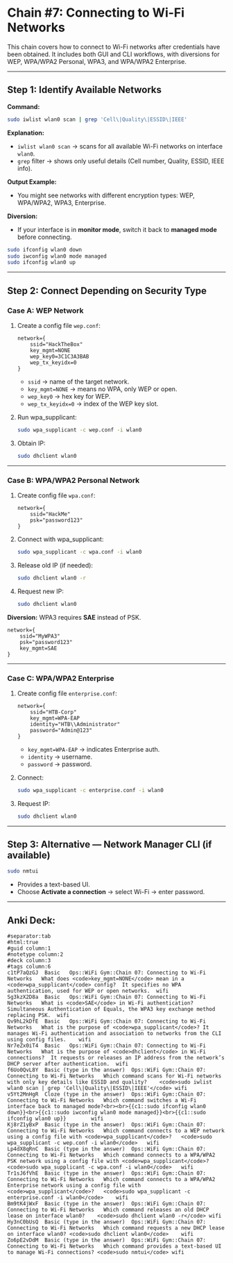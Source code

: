 # Chain #7: Connecting to Wi-Fi Networks

This chain covers how to connect to Wi-Fi networks after credentials have been obtained. It includes both GUI and CLI workflows, with diversions for WEP, WPA/WPA2 Personal, WPA3, and WPA/WPA2 Enterprise.

---

## Step 1: Identify Available Networks

**Command:**
```bash
sudo iwlist wlan0 scan | grep 'Cell\|Quality\|ESSID\|IEEE'
```

**Explanation:**
- `iwlist wlan0 scan` → scans for all available Wi-Fi networks on interface `wlan0`.
- `grep` filter → shows only useful details (Cell number, Quality, ESSID, IEEE info).

**Output Example:**
- You might see networks with different encryption types: WEP, WPA/WPA2, WPA3, Enterprise.

**Diversion:**
- If your interface is in **monitor mode**, switch it back to **managed mode** before connecting.
```bash
sudo ifconfig wlan0 down
sudo iwconfig wlan0 mode managed
sudo ifconfig wlan0 up
```

---

## Step 2: Connect Depending on Security Type

### Case A: WEP Network

1. Create a config file `wep.conf`:
   ```
   network={
       ssid="HackTheBox"
       key_mgmt=NONE
       wep_key0=3C1C3A3BAB
       wep_tx_keyidx=0
   }
   ```

   - `ssid` → name of the target network.
   - `key_mgmt=NONE` → means no WPA, only WEP or open.
   - `wep_key0` → hex key for WEP.
   - `wep_tx_keyidx=0` → index of the WEP key slot.

2. Run wpa_supplicant:
   ```bash
   sudo wpa_supplicant -c wep.conf -i wlan0
   ```

3. Obtain IP:
   ```bash
   sudo dhclient wlan0
   ```

---

### Case B: WPA/WPA2 Personal Network

1. Create config file `wpa.conf`:
   ```
   network={
       ssid="HackMe"
       psk="password123"
   }
   ```

2. Connect with wpa_supplicant:
   ```bash
   sudo wpa_supplicant -c wpa.conf -i wlan0
   ```

3. Release old IP (if needed):
   ```bash
   sudo dhclient wlan0 -r
   ```

4. Request new IP:
   ```bash
   sudo dhclient wlan0
   ```

**Diversion:** WPA3 requires **SAE** instead of PSK.
```
network={
    ssid="MyWPA3"
    psk="password123"
    key_mgmt=SAE
}
```

---

### Case C: WPA/WPA2 Enterprise

1. Create config file `enterprise.conf`:
   ```
   network={
       ssid="HTB-Corp"
       key_mgmt=WPA-EAP
       identity="HTB\\Administrator"
       password="Admin@123"
   }
   ```

   - `key_mgmt=WPA-EAP` → indicates Enterprise auth.
   - `identity` → username.
   - `password` → password.

2. Connect:
   ```bash
   sudo wpa_supplicant -c enterprise.conf -i wlan0
   ```

3. Request IP:
   ```bash
   sudo dhclient wlan0
   ```

---

## Step 3: Alternative — Network Manager CLI (if available)

```bash
sudo nmtui
```
- Provides a text-based UI.
- Choose **Activate a connection** → select Wi-Fi → enter password.

---

## Anki Deck:

```
#separator:tab
#html:true
#guid column:1
#notetype column:2
#deck column:3
#tags column:6
c1tP7aQzGJ	Basic	Ops::WiFi Gym::Chain 07: Connecting to Wi-Fi Networks	What does <code>key_mgmt=NONE</code> mean in a <code>wpa_supplicant</code> config?	It specifies no WPA authentication, used for WEP or open networks.	wifi
Sg3kzX2D8a	Basic	Ops::WiFi Gym::Chain 07: Connecting to Wi-Fi Networks	What is <code>SAE</code> in Wi-Fi authentication?	Simultaneous Authentication of Equals, the WPA3 key exchange method replacing PSK.	wifi
Qv9hL2kDfE	Basic	Ops::WiFi Gym::Chain 07: Connecting to Wi-Fi Networks	What is the purpose of <code>wpa_supplicant</code>?	It manages Wi-Fi authentication and association to networks from the CLI using config files.	wifi
Nr7eZx0iT4	Basic	Ops::WiFi Gym::Chain 07: Connecting to Wi-Fi Networks	What is the purpose of <code>dhclient</code> in Wi-Fi connections?	It requests or releases an IP address from the network’s DHCP server after authentication.	wifi
f6Uo0QvL8Y	Basic (type in the answer)	Ops::WiFi Gym::Chain 07: Connecting to Wi-Fi Networks	Which command scans for Wi-Fi networks with only key details like ESSID and quality?	<code>sudo iwlist wlan0 scan | grep 'Cell\|Quality\|ESSID\|IEEE'</code>	wifi
v5Yt2MnHgR	Cloze (type in the answer)	Ops::WiFi Gym::Chain 07: Connecting to Wi-Fi Networks	Which command switches a Wi-Fi interface back to managed mode?<br><br>{{c1::sudo ifconfig wlan0 down}}<br>{{c1::sudo iwconfig wlan0 mode managed}}<br>{{c1::sudo ifconfig wlan0 up}}		wifi
Kj8rZ1yBxP	Basic (type in the answer)	Ops::WiFi Gym::Chain 07: Connecting to Wi-Fi Networks	Which command connects to a WEP network using a config file with <code>wpa_supplicant</code>?	<code>sudo wpa_supplicant -c wep.conf -i wlan0</code>	wifi
Lp4dX8qRnC	Basic (type in the answer)	Ops::WiFi Gym::Chain 07: Connecting to Wi-Fi Networks	Which command connects to a WPA/WPA2 PSK network using a config file with <code>wpa_supplicant</code>?	<code>sudo wpa_supplicant -c wpa.conf -i wlan0</code>	wifi
Tr1sJ6fVhE	Basic (type in the answer)	Ops::WiFi Gym::Chain 07: Connecting to Wi-Fi Networks	Which command connects to a WPA/WPA2 Enterprise network using a config file with <code>wpa_supplicant</code>?	<code>sudo wpa_supplicant -c enterprise.conf -i wlan0</code>	wifi
Bm9tK4jWxF	Basic (type in the answer)	Ops::WiFi Gym::Chain 07: Connecting to Wi-Fi Networks	Which command releases an old DHCP lease on interface wlan0?	<code>sudo dhclient wlan0 -r</code>	wifi
Hy3nC0bUsQ	Basic (type in the answer)	Ops::WiFi Gym::Chain 07: Connecting to Wi-Fi Networks	Which command requests a new DHCP lease on interface wlan0?	<code>sudo dhclient wlan0</code>	wifi
Zo6pE2vDdM	Basic (type in the answer)	Ops::WiFi Gym::Chain 07: Connecting to Wi-Fi Networks	Which command provides a text-based UI to manage Wi-Fi connections?	<code>sudo nmtui</code>	wifi
```